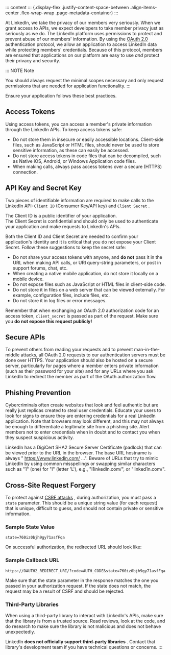 ::: content
::: {.display-flex .justify-content-space-between .align-items-center .flex-wrap-wrap .page-metadata-container}
:::

At LinkedIn, we take the privacy of our members very seriously. When we
grant access to APIs, we expect developers to take member privacy just
as seriously as we do. The LinkedIn platform uses permissions to protect
and prevent abuse of our members\' information. By using the [OAuth
2.0](../../authentication/authorization-code-flow) authentication
protocol, we allow an application to access LinkedIn data while
protecting members\' credentials. Because of this protocol, members are
ensured that applications on our platform are easy to use *and* protect
their privacy and security.

::: NOTE
Note

You should always request the minimal scopes necessary and only request
permissions that are needed for application functionality.
:::

Ensure your application follows these best practices.

## Access Tokens

Using access tokens, you can access a member\'s private information
through the LinkedIn APIs. To keep access tokens safe:

-   Do not store them in insecure or easily accessible locations.
    Client-side files, such as JavaScript or HTML files, should never be
    used to store sensitive information, as these can easily be
    accessed.
-   Do not store access tokens in code files that can be decompiled,
    such as Native iOS, Android, or Windows Application code files.
-   When making calls, always pass access tokens over a secure (HTTPS)
    connection.

## API Key and Secret Key

Two pieces of identifiable information are required to make calls to the
LinkedIn API: ` Client ID ` (Consumer Key/API key) and ` Client Secret `
.

The Client ID is a public identifier of your application.\
The Client Secret is confidential and should only be used to
authenticate your application and make requests to LinkedIn\'s APIs.

Both the Client ID and Client Secret are needed to confirm your
application's identity and it is critical that you do not expose your
Client Secret. Follow these suggestions to keep the secret safe:

-   Do not share your access tokens with anyone, and **do not** pass it
    in the URL when making API calls, or URI query-string parameters, or
    post in support forums, chat, etc.
-   When creating a native mobile application, do not store it locally
    on a mobile device.
-   Do not expose files such as JavaScript or HTML files in client-side
    code.
-   Do not store it in files on a web server that can be viewed
    externally. For example, configuration files, include files, etc.
-   Do not store it in log files or error messages.

Remember that when exchanging an OAuth 2.0 authorization code for an
access token, ` client_secret ` is passed as part of the request. Make
sure you **do not expose this request publicly!**

## Secure APIs

To prevent others from reading your requests and to prevent
man-in-the-middle attacks, all OAuth 2.0 requests to our authentication
servers must be done over HTTPS. Your application should also be hosted
on a secure server, particularly for pages where a member enters private
information (such as their password for your site) and for any URLs
where you ask LinkedIn to redirect the member as part of the OAuth
authorization flow.

## Phishing Prevention

Cybercriminals often create websites that look and feel authentic but
are really just replicas created to steal user credentials. Educate your
users to look for signs to ensure they are entering credentials for a
real LinkedIn application. Note that browsers may look different, and
this may not always be enough to differentiate a legitimate site from a
phishing site. Alert members not to enter credentials when in doubt and
to contact you when they suspect suspicious activity.

LinkedIn has a DigiCert SHA2 Secure Server Certificate (padlock) that
can be viewed prior to the URL in the browser. The base URL hostname is
always \" <https://www.linkedin.com/> \...\". Beware of URLs that try to
mimic LinkedIn by using common misspellings or swapping similar
characters such as \"1\" (one) for \"l\" (letter \'L\'), e.g.,
\"l1inkedIn.com/\", or \"linked1n.com/\".

## Cross-Site Request Forgery

To protect against [CSRF
attacks](http://en.wikipedia.org/wiki/Cross-site_request_forgery) ,
during authorization, you must pass a ` state ` parameter. This should
be a unique string value (for each request) that is unique, difficult to
guess, and should not contain private or sensitive information.

### Sample State Value

``` lang-https
state=760iz0bjh9gy71asfFqa
```

On successful authorization, the redirected URL should look like:

### Sample Callback URL

``` lang-https
https://OAUTH2_REDIRECT_URI/?code=AUTH_CODE&state=760iz0bjh9gy71asfFqa
```

Make sure that the state parameter in the response matches the one you
passed in your authorization request. If the state does not match, the
request may be a result of CSRF and should be rejected.

### Third-Party Libraries

When using a third-party library to interact with LinkedIn\'s APIs, make
sure that the library is from a trusted source. Read reviews, look at
the code, and do research to make sure the library is not malicious and
does not behave unexpectedly.

LinkedIn **does not officially support third-party libraries** . Contact
that library's development team if you have technical questions or
concerns.
:::
